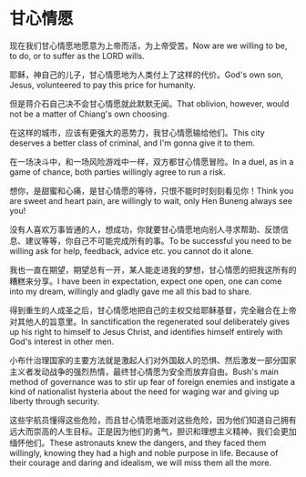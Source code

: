 # 甘心情愿

<p><span class="chinese">现在我们甘心情愿地愿意为上帝而活，为上帝受苦。</span><span class="english">Now are we willing to be, to do, or to suffer as the LORD wills.</span></p>

<p><span class="chinese">耶稣，神自己的儿子，甘心情愿地为人类付上了这样的代价。</span><span class="english">God's own son, Jesus, volunteered to pay this price for humanity.</span></p>

<p><span class="chinese">但是蒋介石自己决不会甘心情愿就此默默无闻。</span><span class="english">That oblivion, however, would not be a matter of Chiang's own choosing.</span></p>

<p><span class="chinese">在这样的城市，应该有更强大的恶势力，我甘心情愿输给他们。</span><span class="english">This city deserves a better class of criminal, and I'm gonna give it to them.</span></p>

<p><span class="chinese">在一场决斗中，和一场风险游戏中一样，双方都甘心情愿冒险。</span><span class="english">In a duel, as in a game of chance, both parties willingly agree to run a risk.</span></p>

<p><span class="chinese">想你，是甜蜜和心痛，是甘心情愿的等待，只恨不能时时刻刻看见你！</span><span class="english">Think you are sweet and heart pain, are willingly to wait, only Hen Buneng always see you!</span></p>

<p><span class="chinese">没有人喜欢万事皆通的人，想成功，你就要甘心情愿地向别人寻求帮助、反馈信息、建议等等，你自己不可能完成所有的事。</span><span class="english">To be successful you need to be willing ask for help, feedback, advice etc. you cannot do it alone.</span></p>

<p><span class="chinese">我也一直在期望，期望总有一开，某人能走进我的梦想，甘心情愿的把我这所有的糟糕来分享。</span><span class="english">I have been in expectation, expect one open, one can come into my dream, willingly and gladly gave me all this bad to share.</span></p>

<p><span class="chinese">得到重生的人成圣之后，甘心情愿地把自己的主权交给耶稣基督，完全融合在上帝对其他人的旨意里。</span><span class="english">In sanctification the regenerated soul deliberately gives up his right to himself to Jesus Christ, and identifies himself entirely with God's interest in other men.</span></p>

<p><span class="chinese">小布什治理国家的主要方法就是激起人们对外国敌人的恐惧、然后激发一部分国家主义者发动战争的强烈热情，最终甘心情愿为安全而放弃自由。</span><span class="english">Bush's main method of governance was to stir up fear of foreign enemies and instigate a kind of nationalist hysteria about the need for waging war and giving up liberty through security.</span></p>

<p><span class="chinese">这些宇航员懂得这些危险，而且甘心情愿地面对这些危险，因为他们知道自己拥有远大而崇高的人生目标。正是因为他们的勇气，胆识和理想主义精神，我们会更加缅怀他们。</span><span class="english">These astronauts knew the dangers, and they faced them willingly, knowing they had a high and noble purpose in life. Because of their courage and daring and idealism, we will miss them all the more.</span></p>

